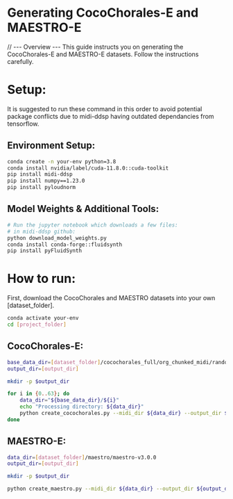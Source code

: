 # Generating CocoChorales-E and MAESTRO-E

// --- Overview ---
This guide instructs you on generating the CocoChorales-E and MAESTRO-E datasets. Follow the instructions carefully.

# Setup:
It is suggested to run these command in this order to avoid potential package conflicts due to midi-ddsp having outdated dependancies from tensorflow.

## Environment Setup:
```bash
conda create -n your-env python=3.8
conda install nvidia/label/cuda-11.8.0::cuda-toolkit
pip install midi-ddsp
pip install numpy==1.23.0
pip install pyloudnorm
```

## Model Weights & Additional Tools:
```bash
# Run the jupyter notebook which downloads a few files:
# in midi-ddsp github:
python download_model_weights.py 
conda install conda-forge::fluidsynth
pip install pyFluidSynth
```

# How to run:
First, download the CocoChorales and MAESTRO datasets into your own [dataset_folder].

```bash
conda activate your-env
cd [project_folder]
```

## CocoChorales-E:
```bash
base_data_dir=[dataset_folder]/cocochorales_full/org_chunked_midi/random 
output_dir=[output_dir]

mkdir -p $output_dir

for i in {0..63}; do
    data_dir="${base_data_dir}/${i}"
    echo "Processing directory: ${data_dir}"
    python create_cocochorales.py --midi_dir ${data_dir} --output_dir ${output_dir}
done
```

## MAESTRO-E:
```bash
data_dir=[dataset_folder]/maestro/maestro-v3.0.0
output_dir=[output_dir]

mkdir -p $output_dir

python create_maestro.py --midi_dir ${data_dir} --output_dir ${output_dir}